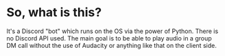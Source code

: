 # So, what is this?
It's a Discord "bot" which runs on the OS via the power of Python. There is no Discord API used. The main goal is to be able to play audio in a group DM call without the use of Audacity or anything like that on the client side.
